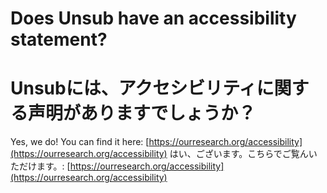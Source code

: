 # Does Unsub have an accessibility statement?
# Unsubには、アクセシビリティに関する声明がありますでしょうか？　

Yes, we do! You can find it here: [https://ourresearch.org/accessibility](https://ourresearch.org/accessibility)
はい、ございます。こちらでご覧んいただけます。: [https://ourresearch.org/accessibility](https://ourresearch.org/accessibility)
